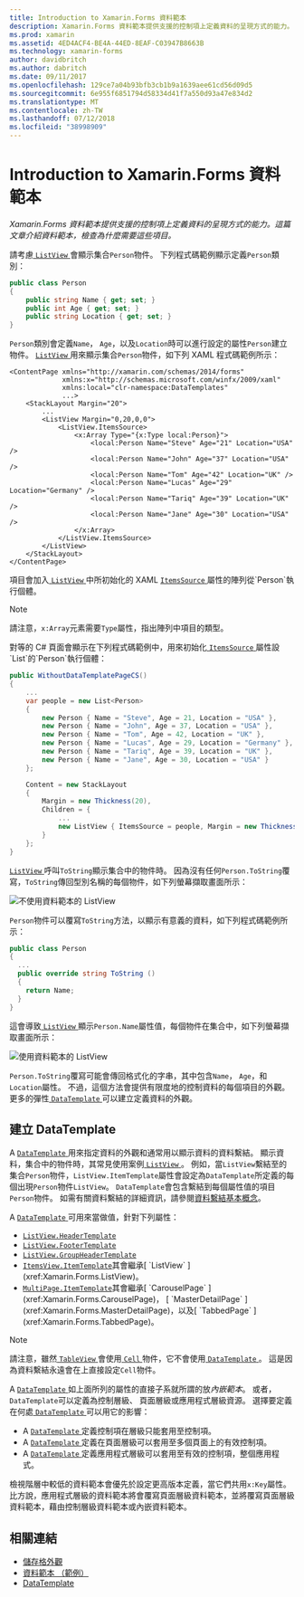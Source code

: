 ```yaml
---
title: Introduction to Xamarin.Forms 資料範本
description: Xamarin.Forms 資料範本提供支援的控制項上定義資料的呈現方式的能力。 這篇文章介紹資料範本，檢查為什麼需要這些項目。
ms.prod: xamarin
ms.assetid: 4ED4ACF4-BE4A-44ED-8EAF-C03947B8663B
ms.technology: xamarin-forms
author: davidbritch
ms.author: dabritch
ms.date: 09/11/2017
ms.openlocfilehash: 129ce7a04b93bfb3cb1b9a1639aee61cd56d09d5
ms.sourcegitcommit: 6e955f6851794d58334d41f7a550d93a47e834d2
ms.translationtype: MT
ms.contentlocale: zh-TW
ms.lasthandoff: 07/12/2018
ms.locfileid: "38998909"
---
```

# <a name="introduction-to-xamarinforms-data-templates"></a>Introduction to Xamarin.Forms 資料範本

_Xamarin.Forms 資料範本提供支援的控制項上定義資料的呈現方式的能力。這篇文章介紹資料範本，檢查為什麼需要這些項目。_

請考慮[ `ListView` ](xref:Xamarin.Forms.ListView)會顯示集合`Person`物件。 下列程式碼範例顯示定義`Person`類別：

```csharp
public class Person
{
    public string Name { get; set; }
    public int Age { get; set; }
    public string Location { get; set; }
}
```

`Person`類別會定義`Name`， `Age`，以及`Location`時可以進行設定的屬性`Person`建立物件。 [ `ListView` ](xref:Xamarin.Forms.ListView)用來顯示集合`Person`物件，如下列 XAML 程式碼範例所示：

```xaml
<ContentPage xmlns="http://xamarin.com/schemas/2014/forms"
             xmlns:x="http://schemas.microsoft.com/winfx/2009/xaml"
             xmlns:local="clr-namespace:DataTemplates"
             ...>
    <StackLayout Margin="20">
        ...
        <ListView Margin="0,20,0,0">
            <ListView.ItemsSource>
                <x:Array Type="{x:Type local:Person}">
                    <local:Person Name="Steve" Age="21" Location="USA" />
                    <local:Person Name="John" Age="37" Location="USA" />
                    <local:Person Name="Tom" Age="42" Location="UK" />
                    <local:Person Name="Lucas" Age="29" Location="Germany" />
                    <local:Person Name="Tariq" Age="39" Location="UK" />
                    <local:Person Name="Jane" Age="30" Location="USA" />
                </x:Array>
            </ListView.ItemsSource>
        </ListView>
    </StackLayout>
</ContentPage>
```

項目會加入[ `ListView` ](xref:Xamarin.Forms.ListView)中所初始化的 XAML [ `ItemsSource` ](xref:Xamarin.Forms.ItemsView`1.ItemsSource)屬性的陣列從`Person`執行個體。

> [!NOTE]
> 請注意，`x:Array`元素需要`Type`屬性，指出陣列中項目的類型。

對等的 C# 頁面會顯示在下列程式碼範例中，用來初始化[ `ItemsSource` ](xref:Xamarin.Forms.ItemsView`1.ItemsSource)屬性設`List`的`Person`執行個體：

```csharp
public WithoutDataTemplatePageCS()
{
    ...
    var people = new List<Person>
    {
        new Person { Name = "Steve", Age = 21, Location = "USA" },
        new Person { Name = "John", Age = 37, Location = "USA" },
        new Person { Name = "Tom", Age = 42, Location = "UK" },
        new Person { Name = "Lucas", Age = 29, Location = "Germany" },
        new Person { Name = "Tariq", Age = 39, Location = "UK" },
        new Person { Name = "Jane", Age = 30, Location = "USA" }
    };

    Content = new StackLayout
    {
        Margin = new Thickness(20),
        Children = {
            ...
            new ListView { ItemsSource = people, Margin = new Thickness(0, 20, 0, 0) }
        }
    };
}
```

[ `ListView` ](xref:Xamarin.Forms.ListView)呼叫`ToString`顯示集合中的物件時。 因為沒有任何`Person.ToString`覆寫，`ToString`傳回型別名稱的每個物件，如下列螢幕擷取畫面所示：

![](introduction-images/no-data-template.png "不使用資料範本的 ListView")

`Person`物件可以覆寫`ToString`方法，以顯示有意義的資料，如下列程式碼範例所示：

```csharp
public class Person
{
  ...
  public override string ToString ()
  {
    return Name;
  }
}
```

這會導致[ `ListView` ](xref:Xamarin.Forms.ListView)顯示`Person.Name`屬性值，每個物件在集合中，如下列螢幕擷取畫面所示：

![](introduction-images/override-tostring.png "使用資料範本的 ListView")

`Person.ToString`覆寫可能會傳回格式化的字串，其中包含`Name`， `Age`，和`Location`屬性。 不過，這個方法會提供有限度地的控制資料的每個項目的外觀。 更多的彈性[ `DataTemplate` ](xref:Xamarin.Forms.DataTemplate)可以建立定義資料的外觀。

## <a name="creating-a-datatemplate"></a>建立 DataTemplate

A [ `DataTemplate` ](xref:Xamarin.Forms.DataTemplate)用來指定資料的外觀和通常用以顯示資料的資料繫結。 顯示資料，集合中的物件時，其常見使用案例[ `ListView` ](xref:Xamarin.Forms.ListView)。 例如，當`ListView`繫結至的集合`Person`物件，`ListView.ItemTemplate`屬性會設定為`DataTemplate`所定義的每個出現`Person`物件`ListView`。 `DataTemplate`會包含繫結到每個屬性值的項目`Person`物件。 如需有關資料繫結的詳細資訊，請參閱[資料繫結基本概念](~/xamarin-forms/xaml/xaml-basics/data-binding-basics.md)。

A [ `DataTemplate` ](xref:Xamarin.Forms.DataTemplate)可用來當做值，針對下列屬性：

- [`ListView.HeaderTemplate`](xref:Xamarin.Forms.ListView.HeaderTemplate)
- [`ListView.FooterTemplate`](xref:Xamarin.Forms.ListView.FooterTemplate)
- [`ListView.GroupHeaderTemplate`](xref:Xamarin.Forms.ListView.GroupHeaderTemplate)
- [`ItemsView.ItemTemplate`](xref:Xamarin.Forms.ItemsView`1)其會繼承[ `ListView` ](xref:Xamarin.Forms.ListView)。
- [`MultiPage.ItemTemplate`](xref:Xamarin.Forms.MultiPage`1)其會繼承[ `CarouselPage` ](xref:Xamarin.Forms.CarouselPage)， [ `MasterDetailPage` ](xref:Xamarin.Forms.MasterDetailPage)，以及[ `TabbedPage` ](xref:Xamarin.Forms.TabbedPage)。

> [!NOTE]
> 請注意，雖然[ `TableView` ](xref:Xamarin.Forms.TableView)會使用[ `Cell` ](xref:Xamarin.Forms.Cell)物件，它不會使用[ `DataTemplate` ](xref:Xamarin.Forms.DataTemplate)。 這是因為資料繫結永遠會在上直接設定`Cell`物件。

A [ `DataTemplate` ](xref:Xamarin.Forms.DataTemplate)如上面所列的屬性的直接子系就所謂的放*內嵌範本*。 或者，`DataTemplate`可以定義為控制層級、 頁面層級或應用程式層級資源。 選擇要定義在何處[ `DataTemplate` ](xref:Xamarin.Forms.DataTemplate)可以用它的影響：

- A [ `DataTemplate` ](xref:Xamarin.Forms.DataTemplate)定義控制項在層級只能套用至控制項。
- A [ `DataTemplate` ](xref:Xamarin.Forms.DataTemplate)定義在頁面層級可以套用至多個頁面上的有效控制項。
- A [ `DataTemplate` ](xref:Xamarin.Forms.DataTemplate)定義應用程式層級可以套用至有效的控制項，整個應用程式。

檢視階層中較低的資料範本會優先於設定更高版本定義，當它們共用`x:Key`屬性。 比方說，應用程式層級的資料範本將會覆寫頁面層級資料範本，並將覆寫頁面層級資料範本，藉由控制層級資料範本或內嵌資料範本。


## <a name="related-links"></a>相關連結

- [儲存格外觀](~/xamarin-forms/user-interface/listview/customizing-cell-appearance.md)
- [資料範本 （範例）](https://developer.xamarin.com/samples/xamarin-forms/templates/datatemplates/)
- [DataTemplate](xref:Xamarin.Forms.DataTemplate)
